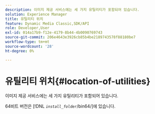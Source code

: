 ```yaml
---
description: 이미지 제공 서비스에는 세 가지 유틸리티가 포함되어 있습니다.
solution: Experience Manager
title: 유틸리티 위치
feature: Dynamic Media Classic,SDK/API
role: Developer,User
exl-id: 014a17b9-f12e-4179-8b44-4b0090769743
source-git-commit: 206e4643e3926cb85b4be2189743578f88180be7
workflow-type: tm+mt
source-wordcount: '28'
ht-degree: 0%

---
```


# 유틸리티 위치{#location-of-utilities}

이미지 제공 서비스에는 세 가지 유틸리티가 포함되어 있습니다.

64비트 버전은 [!DNL *`install_folder`*/bin64/]에 있습니다.
